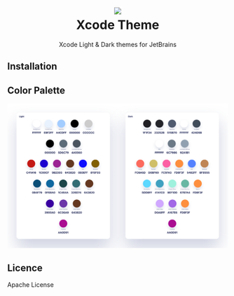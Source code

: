 <h1 align="center">
<img src="https://raw.githubusercontent.com/WhiteVermouth/XcodeTheme/master/assets/logo.png"/><br>
Xcode Theme</h1>
<p align="center">Xcode Light & Dark themes for JetBrains</p>

## Installation

## Color Palette

![Color Palette](./assets/color-palette.png)

## Licence

Apache License

